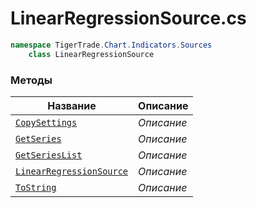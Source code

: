 
# LinearRegressionSource.cs
```csharp
namespace TigerTrade.Chart.Indicators.Sources  
    class LinearRegressionSource
```

### Методы
| Название | Описание |
| --- | --- |
| [`CopySettings`](./Методы/CopySettings.md) | *Описание* |
| [`GetSeries`](./Методы/GetSeries.md) | *Описание* |
| [`GetSeriesList`](./Методы/GetSeriesList.md) | *Описание* |
| [`LinearRegressionSource`](./Методы/LinearRegressionSource.md) | *Описание* |
| [`ToString`](./Методы/ToString.md) | *Описание* |
